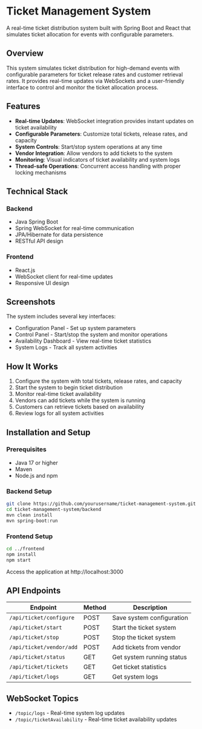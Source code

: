 # Ticket Management System

A real-time ticket distribution system built with Spring Boot and React that simulates ticket allocation for events with configurable parameters.

## Overview

This system simulates ticket distribution for high-demand events with configurable parameters for ticket release rates and customer retrieval rates. It provides real-time updates via WebSockets and a user-friendly interface to control and monitor the ticket allocation process.

## Features

- **Real-time Updates**: WebSocket integration provides instant updates on ticket availability
- **Configurable Parameters**: Customize total tickets, release rates, and capacity
- **System Controls**: Start/stop system operations at any time
- **Vendor Integration**: Allow vendors to add tickets to the system
- **Monitoring**: Visual indicators of ticket availability and system logs
- **Thread-safe Operations**: Concurrent access handling with proper locking mechanisms

## Technical Stack

### Backend
- Java Spring Boot
- Spring WebSocket for real-time communication
- JPA/Hibernate for data persistence
- RESTful API design

### Frontend
- React.js
- WebSocket client for real-time updates
- Responsive UI design

## Screenshots

The system includes several key interfaces:
- Configuration Panel - Set up system parameters
- Control Panel - Start/stop the system and monitor operations
- Availability Dashboard - View real-time ticket statistics
- System Logs - Track all system activities

## How It Works

1. Configure the system with total tickets, release rates, and capacity
2. Start the system to begin ticket distribution
3. Monitor real-time ticket availability
4. Vendors can add tickets while the system is running
5. Customers can retrieve tickets based on availability
6. Review logs for all system activities

## Installation and Setup

### Prerequisites
- Java 17 or higher
- Maven
- Node.js and npm

### Backend Setup
```bash
git clone https://github.com/yourusername/ticket-management-system.git
cd ticket-management-system/backend
mvn clean install
mvn spring-boot:run
```

### Frontend Setup
```bash
cd ../frontend
npm install
npm start
```

Access the application at http://localhost:3000

## API Endpoints

| Endpoint | Method | Description |
|----------|--------|-------------|
| `/api/ticket/configure` | POST | Save system configuration |
| `/api/ticket/start` | POST | Start the ticket system |
| `/api/ticket/stop` | POST | Stop the ticket system |
| `/api/ticket/vendor/add` | POST | Add tickets from vendor |
| `/api/ticket/status` | GET | Get system running status |
| `/api/ticket/tickets` | GET | Get ticket statistics |
| `/api/ticket/logs` | GET | Get system logs |

## WebSocket Topics

- `/topic/logs` - Real-time system log updates
- `/topic/ticketAvailability` - Real-time ticket availability updates

